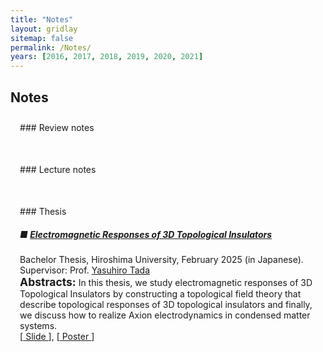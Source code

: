 ```yaml
---
title: "Notes"
layout: gridlay
sitemap: false
permalink: /Notes/
years: [2016, 2017, 2018, 2019, 2020, 2021]
---
```


<style>
.jumbotron{
    padding:3%;
    padding-bottom:10px;
    padding-top:10px;
    margin-top:10px;
    margin-bottom:30px;
}
</style>

## Notes

<div class="jumbotron">
### Review notes

<!-- <ol>
    <li>
        <h5>
            <a href="pdf/Note_on_Kogut_lattice_gauge_theory.pdf" target="_blank">
                Kogut. An introduction to lattice gauge theory and spin system
            </a>
        </h5>
    </li>
    <li>
        <h5>
            <a href="pdf/Note_on_Kogut_lattice_gauge_theory.pdf" target="_blank">
                Kogut. An introduction to lattice gauge theory and spin system
            </a>
        </h5>
    </li>
</ol> -->

</div>

<div class="jumbotron">
### Lecture notes
</div>

<div class="jumbotron">
### Thesis
<h5>■
    <a href="..\papers\bachelor_thesis.pdf" target="_blank">
        Electromagnetic Responses of 3D Topological Insulators
    </a>
</h5>
<p>
    Bachelor Thesis, Hiroshima University, February 2025 (in Japanese). <br>
    Supervisor: Prof. <a href="https://sites.google.com/view/yasuhirotada/home_en?authuser=0" target="_blank">
        Yasuhiro Tada
    </a> <br>
   <span style="font-size: 1.25em; font-weight: bold;">Abstracts:</span>
    In this thesis, we study electromagnetic responses of 3D Topological Insulators by constructing a topological field theory that describe topological responses of 3D topological insulators and finally, we discuss how to realize Axion electrodynamics in condensed matter systems. <br>
    [<a href="..\papers\BachelorThesis__ShortOral.pdf" target="_blank">
        Slide
    </a>],
    [<a href="..\papers\BachelorThesis_Postrer.pdf" target="_blank">
        Poster
    </a>]
</p>

</div>
